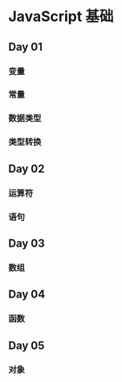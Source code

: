 # JavaScript 基础 

## Day 01

### 变量

### 常量

### 数据类型

### 类型转换

## Day 02

### 运算符

### 语句

## Day 03

### 数组

## Day 04

### 函数

## Day 05

### 对象



















